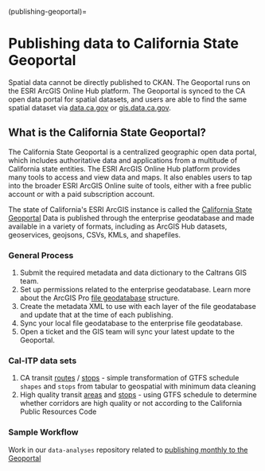 (publishing-geoportal)=

# Publishing data to California State Geoportal

Spatial data cannot be directly published to CKAN. The Geoportal runs on the ESRI ArcGIS Online Hub platform. The Geoportal is synced to the CA open data portal for spatial datasets, and users are able to find the same spatial dataset via [data.ca.gov](https://data.ca.gov) or [gis.data.ca.gov](https://gis.data.ca.gov).

## What is the California State Geoportal?

The California State Geoportal is a centralized geographic open data portal, which includes authoritative data and applications from a multitude of California state entities. The ESRI ArcGIS Online Hub platform provides many tools to access and view data and maps. It also enables users to tap into the broader ESRI ArcGIS Online suite of tools, either with a free public account or with a paid subscription account.

The state of California's ESRI ArcGIS instance is called the [California State Geoportal](https://gis.data.ca.gov)
Data is published through the enterprise geodatabase and made available in a variety of formats, including as ArcGIS Hub datasets, geoservices, geojsons, CSVs, KMLs, and shapefiles.

### General Process

1. Submit the required metadata and data dictionary to the Caltrans GIS team.
2. Set up permissions related to the enterprise geodatabase. Learn more about the ArcGIS Pro [file geodatabase](https://pro.arcgis.com/en/pro-app/latest/help/data/geodatabases/overview/what-is-a-geodatabase-.htm) structure.
3. Create the metadata XML to use with each layer of the file geodatabase and update that at the time of each publishing.
4. Sync your local file geodatabase to the enterprise file geodatabase.
5. Open a ticket and the GIS team will sync your latest update to the Geoportal.

### Cal-ITP data sets

1. CA transit [routes](https://gis.data.ca.gov/datasets/dd7cb74665a14859a59b8c31d3bc5a3e_0) / [stops](https://gis.data.ca.gov/datasets/900992cc94ab49dbbb906d8f147c2a72_0) - simple transformation of GTFS schedule `shapes` and `stops` from tabular to geospatial with minimum data cleaning
2. High quality transit [areas](https://gis.data.ca.gov/datasets/863e61eacbf3463ab239beb3cee4a2c3_0) and [stops](https://gis.data.ca.gov/datasets/f6c30480f0e84be699383192c099a6a4_0) - using GTFS schedule to determine whether corridors are high quality or not according to the California Public Resources Code

### Sample Workflow

Work in our `data-analyses` repository related to [publishing monthly to the Geoportal](https://github.com/cal-itp/data-analyses/tree/main/open_data/README.md)
